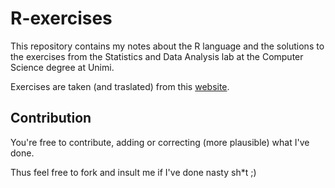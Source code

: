 # R-exercises

This repository contains my notes about the R language and the solutions to the exercises from the Statistics and Data Analysis lab at the Computer Science degree at Unimi.

Exercises are taken (and traslated) from this [website](http://frasca.di.unimi.it/stat15/stat.html).

## Contribution

You're free to contribute, adding or correcting (more plausible) what I've done. 

Thus feel free to fork and insult me if I've done nasty sh*t ;)
